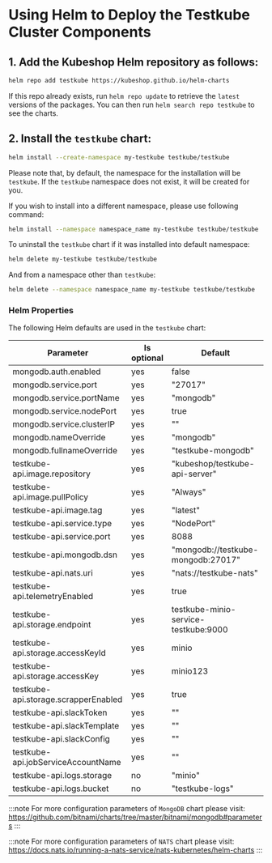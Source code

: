 # Using Helm to Deploy the Testkube Cluster Components

## 1. Add the Kubeshop Helm repository as follows:

```sh
helm repo add testkube https://kubeshop.github.io/helm-charts
```

If this repo already exists, run `helm repo update` to retrieve
the `latest` versions of the packages.  You can then run `helm search repo
testkube` to see the charts.

## 2. Install the `testkube` chart:

```sh
helm install --create-namespace my-testkube testkube/testkube
```

Please note that, by default, the namespace for the installation will be `testkube`. If the `testkube` namespace does not exist, it will be created for you.

If you wish to install into a different namespace, please use following command:

```sh
helm install --namespace namespace_name my-testkube testkube/testkube
```

To uninstall the `testkube` chart if it was installed into default namespace:

```sh
helm delete my-testkube testkube/testkube
```

And from a namespace other than `testkube`:

```sh
helm delete --namespace namespace_name my-testkube testkube/testkube
```

### Helm Properties

The following Helm defaults are used in the `testkube` chart:

| Parameter                            | Is optional | Default                              |
| ------------------------------------ | ----------- | ------------------------------------ |
| mongodb.auth.enabled                 | yes         | false                                |
| mongodb.service.port                 | yes         | "27017"                              |
| mongodb.service.portName             | yes         | "mongodb"                            |
| mongodb.service.nodePort             | yes         | true                                 |
| mongodb.service.clusterIP            | yes         | ""                                   |
| mongodb.nameOverride                 | yes         | "mongodb"                            |
| mongodb.fullnameOverride             | yes         | "testkube-mongodb"                   |
| testkube-api.image.repository        | yes         | "kubeshop/testkube-api-server"       |
| testkube-api.image.pullPolicy        | yes         | "Always"                             |
| testkube-api.image.tag               | yes         | "latest"                             |
| testkube-api.service.type            | yes         | "NodePort"                           |
| testkube-api.service.port            | yes         | 8088                                 |
| testkube-api.mongodb.dsn             | yes         | "mongodb://testkube-mongodb:27017"   |
| testkube-api.nats.uri                | yes         | "nats://testkube-nats"               |
| testkube-api.telemetryEnabled        | yes         | true                                 |
| testkube-api.storage.endpoint        | yes         | testkube-minio-service-testkube:9000 |
| testkube-api.storage.accessKeyId     | yes         | minio                                |
| testkube-api.storage.accessKey       | yes         | minio123                             |
| testkube-api.storage.scrapperEnabled | yes         | true                                 |
| testkube-api.slackToken              | yes         | ""                                   |
| testkube-api.slackTemplate           | yes         | ""                                   |
| testkube-api.slackConfig             | yes         | ""                                   |
| testkube-api.jobServiceAccountName   | yes         | ""                                   |
| testkube-api.logs.storage            | no          | "minio"                              |
| testkube-api.logs.bucket             | no          | "testkube-logs"                      |

:::note
For more configuration parameters of `MongoDB` chart please visit:
<https://github.com/bitnami/charts/tree/master/bitnami/mongodb#parameters>
:::

:::note
For more configuration parameters of `NATS` chart please visit:
<https://docs.nats.io/running-a-nats-service/nats-kubernetes/helm-charts>
:::
